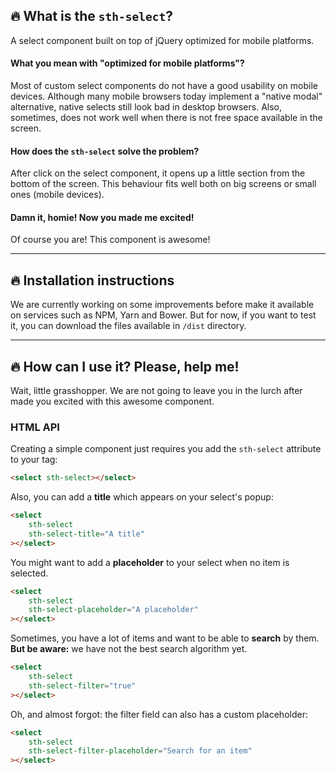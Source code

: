## :fire: What is the `sth-select`?
A select component built on top of jQuery optimized for mobile platforms.

#### What you mean with "optimized for mobile platforms"?
Most of custom select components do not have a good usability on mobile devices. Although many mobile browsers today implement a "native modal" alternative, native selects still look bad in desktop browsers. Also, sometimes, does not work well when there is not free space available in the screen.

#### How does the `sth-select` solve the problem?
After click on the select component, it opens up a little section from the bottom of the screen. This behaviour fits well both on big screens or small ones (mobile devices).

#### Damn it, homie! Now you made me excited!
Of course you are! This component is awesome!

---
## :fire: Installation instructions
We are currently working on some improvements before make it available on services such as NPM, Yarn and Bower. But for now, if you want to test it, you can download the files available in `/dist` directory.

---
## :fire: How can I use it? Please, help me!
Wait, little grasshopper. We are not going to leave you in the lurch after made you excited with this awesome component.

### HTML API
Creating a simple component just requires you add the `sth-select` attribute to your tag:
```html
<select sth-select></select>
```

Also, you can add a **title** which appears on your select's popup:
```html
<select
	sth-select
	sth-select-title="A title"
></select>
```

You might want to add a **placeholder** to your select when no item is selected.
```html
<select
	sth-select
	sth-select-placeholder="A placeholder"
></select>
```

Sometimes, you have a lot of items and want to be able to **search** by them. **But be aware:** we have not the best search algorithm yet.
```html
<select
	sth-select
	sth-select-filter="true"
></select>
```

Oh, and almost forgot: the filter field can also has a custom placeholder:
```html
<select
	sth-select
	sth-select-filter-placeholder="Search for an item"
></select>
```
